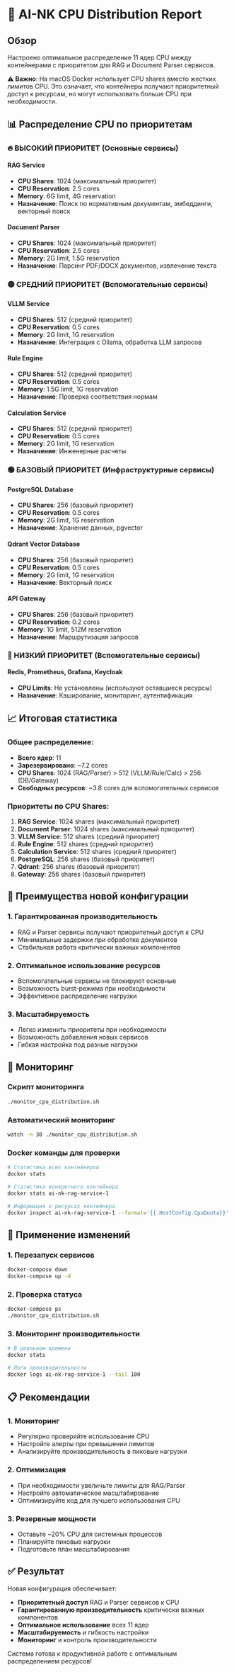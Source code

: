# 🚀 AI-NK CPU Distribution Report

## Обзор
Настроено оптимальное распределение 11 ядер CPU между контейнерами с приоритетом для RAG и Document Parser сервисов.

**⚠️ Важно**: На macOS Docker использует CPU shares вместо жестких лимитов CPU. Это означает, что контейнеры получают приоритетный доступ к ресурсам, но могут использовать больше CPU при необходимости.

## 📊 Распределение CPU по приоритетам

### 🔥 ВЫСОКИЙ ПРИОРИТЕТ (Основные сервисы)

#### RAG Service
- **CPU Shares**: 1024 (максимальный приоритет)
- **CPU Reservation**: 2.5 cores
- **Memory**: 6G limit, 4G reservation
- **Назначение**: Поиск по нормативным документам, эмбеддинги, векторный поиск

#### Document Parser
- **CPU Shares**: 1024 (максимальный приоритет)
- **CPU Reservation**: 2.5 cores
- **Memory**: 2G limit, 1.5G reservation
- **Назначение**: Парсинг PDF/DOCX документов, извлечение текста

### 🟡 СРЕДНИЙ ПРИОРИТЕТ (Вспомогательные сервисы)

#### VLLM Service
- **CPU Shares**: 512 (средний приоритет)
- **CPU Reservation**: 0.5 cores
- **Memory**: 2G limit, 1G reservation
- **Назначение**: Интеграция с Ollama, обработка LLM запросов

#### Rule Engine
- **CPU Shares**: 512 (средний приоритет)
- **CPU Reservation**: 0.5 cores
- **Memory**: 1.5G limit, 1G reservation
- **Назначение**: Проверка соответствия нормам

#### Calculation Service
- **CPU Shares**: 512 (средний приоритет)
- **CPU Reservation**: 0.5 cores
- **Memory**: 2G limit, 1G reservation
- **Назначение**: Инженерные расчеты

### 🟢 БАЗОВЫЙ ПРИОРИТЕТ (Инфраструктурные сервисы)

#### PostgreSQL Database
- **CPU Shares**: 256 (базовый приоритет)
- **CPU Reservation**: 0.5 cores
- **Memory**: 2G limit, 1G reservation
- **Назначение**: Хранение данных, pgvector

#### Qdrant Vector Database
- **CPU Shares**: 256 (базовый приоритет)
- **CPU Reservation**: 0.5 cores
- **Memory**: 2G limit, 1G reservation
- **Назначение**: Векторный поиск

#### API Gateway
- **CPU Shares**: 256 (базовый приоритет)
- **CPU Reservation**: 0.2 cores
- **Memory**: 1G limit, 512M reservation
- **Назначение**: Маршрутизация запросов

### 🔵 НИЗКИЙ ПРИОРИТЕТ (Вспомогательные сервисы)

#### Redis, Prometheus, Grafana, Keycloak
- **CPU Limits**: Не установлены (используют оставшиеся ресурсы)
- **Назначение**: Кэширование, мониторинг, аутентификация

## 📈 Итоговая статистика

### Общее распределение:
- **Всего ядер**: 11
- **Зарезервировано**: ~7.2 cores
- **CPU Shares**: 1024 (RAG/Parser) > 512 (VLLM/Rule/Calc) > 256 (DB/Gateway)
- **Свободных ресурсов**: ~3.8 cores для вспомогательных сервисов

### Приоритеты по CPU Shares:
1. **RAG Service**: 1024 shares (максимальный приоритет)
2. **Document Parser**: 1024 shares (максимальный приоритет)
3. **VLLM Service**: 512 shares (средний приоритет)
4. **Rule Engine**: 512 shares (средний приоритет)
5. **Calculation Service**: 512 shares (средний приоритет)
6. **PostgreSQL**: 256 shares (базовый приоритет)
7. **Qdrant**: 256 shares (базовый приоритет)
8. **Gateway**: 256 shares (базовый приоритет)

## 🎯 Преимущества новой конфигурации

### 1. Гарантированная производительность
- RAG и Parser сервисы получают приоритетный доступ к CPU
- Минимальные задержки при обработке документов
- Стабильная работа критически важных компонентов

### 2. Оптимальное использование ресурсов
- Вспомогательные сервисы не блокируют основные
- Возможность burst-режима при необходимости
- Эффективное распределение нагрузки

### 3. Масштабируемость
- Легко изменить приоритеты при необходимости
- Возможность добавления новых сервисов
- Гибкая настройка под разные нагрузки

## 🔧 Мониторинг

### Скрипт мониторинга
```bash
./monitor_cpu_distribution.sh
```

### Автоматический мониторинг
```bash
watch -n 30 ./monitor_cpu_distribution.sh
```

### Docker команды для проверки
```bash
# Статистика всех контейнеров
docker stats

# Статистика конкретного контейнера
docker stats ai-nk-rag-service-1

# Информация о ресурсах контейнера
docker inspect ai-nk-rag-service-1 --format='{{.HostConfig.CpuQuota}}'
```

## 🚀 Применение изменений

### 1. Перезапуск сервисов
```bash
docker-compose down
docker-compose up -d
```

### 2. Проверка статуса
```bash
docker-compose ps
./monitor_cpu_distribution.sh
```

### 3. Мониторинг производительности
```bash
# В реальном времени
docker stats

# Логи производительности
docker logs ai-nk-rag-service-1 --tail 100
```

## 📋 Рекомендации

### 1. Мониторинг
- Регулярно проверяйте использование CPU
- Настройте алерты при превышении лимитов
- Анализируйте производительность в пиковые нагрузки

### 2. Оптимизация
- При необходимости увеличьте лимиты для RAG/Parser
- Настройте автоматическое масштабирование
- Оптимизируйте код для лучшего использования CPU

### 3. Резервные мощности
- Оставьте ~20% CPU для системных процессов
- Планируйте пиковые нагрузки
- Подготовьте план масштабирования

## ✅ Результат

Новая конфигурация обеспечивает:
- **Приоритетный доступ** RAG и Parser сервисов к CPU
- **Гарантированную производительность** критически важных компонентов
- **Оптимальное использование** всех 11 ядер
- **Масштабируемость** и гибкость настройки
- **Мониторинг** и контроль производительности

Система готова к продуктивной работе с оптимальным распределением ресурсов!
